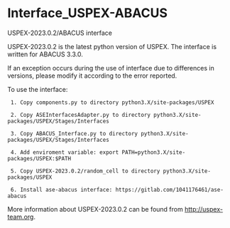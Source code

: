# Interface_USPEX-ABACUS

USPEX-2023.0.2/ABACUS interface

USPEX-2023.0.2 is the latest python version of USPEX. The interface is written for ABACUS 3.3.0.

If an exception occurs during the use of interface due to differences in versions, please modify it according to the error reported.

To use the interface:

     1. Copy components.py to directory python3.X/site-packages/USPEX
     
     2. Copy ASEInterfacesAdapter.py to directory python3.X/site-packages/USPEX/Stages/Interfaces
     
     3. Copy ABACUS_Interface.py to directory python3.X/site-packages/USPEX/Stages/Interfaces
     
     4. Add enviroment variable: export PATH=python3.X/site-packages/USPEX:$PATH
     
     5. Copy USPEX-2023.0.2/random_cell to directory python3.X/site-packages/USPEX
     
     6. Install ase-abacus interface: https://gitlab.com/1041176461/ase-abacus

More information about USPEX-2023.0.2 can be found from http://uspex-team.org.

